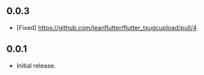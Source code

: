 ## 0.0.3

- [Fixed] https://github.com/leanflutter/flutter_txugcupload/pull/4

## 0.0.1

- Initial release.
